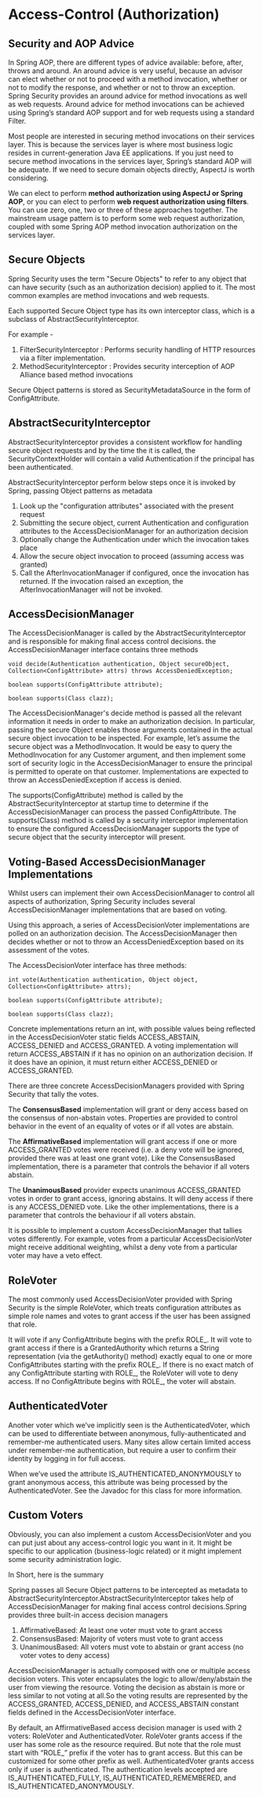 # Access-Control (Authorization)

## Security and AOP Advice

In Spring AOP, there are different types of advice available: before, after, throws and around. An around advice is very useful, because an advisor can elect whether or not to proceed with a method invocation, whether or not to modify the response, and whether or not to throw an exception. Spring Security provides an around advice for method invocations as well as web requests. Around advice for method invocations can be achieved using Spring’s standard AOP support and for web requests using a standard Filter.

Most people are interested in securing method invocations on their services layer. This is because the services layer is where most business logic resides in current-generation Java EE applications. If you just need to secure method invocations in the services layer, Spring’s standard AOP will be adequate. If we need to secure domain objects directly, AspectJ is worth considering.

We can elect to perform __method authorization using AspectJ or Spring AOP__, or you can elect to perform __web request authorization using filters__. You can use zero, one, two or three of these approaches together. The mainstream usage pattern is to perform some web request authorization, coupled with some Spring AOP method invocation authorization on the services layer.

## Secure Objects

Spring Security uses the term "Secure Objects" to refer to any object that can have security (such as an authorization decision) applied to it. The most common examples are method invocations and web requests.

Each supported Secure Object type has its own interceptor class, which is a subclass of AbstractSecurityInterceptor.

For example -

1.  FilterSecurityInterceptor : Performs security handling of HTTP resources via a filter implementation.
2.  MethodSecurityInterceptor : Provides security interception of AOP Alliance based method invocations

Secure Object patterns is stored as SecurityMetadataSource in the form of ConfigAttribute.

## AbstractSecurityInterceptor

AbstractSecurityInterceptor provides a consistent workflow for handling secure object requests and by the time the it is called, the SecurityContextHolder will contain a valid Authentication if the principal has been authenticated.

AbstractSecurityInterceptor perform below steps once it is invoked by Spring, passing Object patterns as metadata

1.  Look up the "configuration attributes" associated with the present request
2.  Submitting the secure object, current Authentication and configuration attributes to the AccessDecisionManager for an       authorization decision
3.  Optionally change the Authentication under which the invocation takes place
4.  Allow the secure object invocation to proceed (assuming access was granted)
5.  Call the AfterInvocationManager if configured, once the invocation has returned. If the invocation raised an exception,     the AfterInvocationManager will not be invoked.

## AccessDecisionManager

The AccessDecisionManager is called by the AbstractSecurityInterceptor and is responsible for making final access control decisions. the AccessDecisionManager interface contains three methods

    void decide(Authentication authentication, Object secureObject, Collection<ConfigAttribute> attrs) throws AccessDeniedException;

    boolean supports(ConfigAttribute attribute);

    boolean supports(Class clazz);

The AccessDecisionManager's decide method is passed all the relevant information it needs in order to make an authorization decision. In particular, passing the secure Object enables those arguments contained in the actual secure object invocation to be inspected. For example, let’s assume the secure object was a MethodInvocation. It would be easy to query the MethodInvocation for any Customer argument, and then implement some sort of security logic in the AccessDecisionManager to ensure the principal is permitted to operate on that customer. Implementations are expected to throw an AccessDeniedException if access is denied.

The supports(ConfigAttribute) method is called by the AbstractSecurityInterceptor at startup time to determine if the AccessDecisionManager can process the passed ConfigAttribute. The supports(Class) method is called by a security interceptor implementation to ensure the configured AccessDecisionManager supports the type of secure object that the security interceptor will present.

## Voting-Based AccessDecisionManager Implementations

Whilst users can implement their own AccessDecisionManager to control all aspects of authorization, Spring Security includes several AccessDecisionManager implementations that are based on voting.

Using this approach, a series of AccessDecisionVoter implementations are polled on an authorization decision. The AccessDecisionManager then decides whether or not to throw an AccessDeniedException based on its assessment of the votes.

The AccessDecisionVoter interface has three methods:

    int vote(Authentication authentication, Object object, Collection<ConfigAttribute> attrs);

    boolean supports(ConfigAttribute attribute);

    boolean supports(Class clazz);

Concrete implementations return an int, with possible values being reflected in the AccessDecisionVoter static fields ACCESS_ABSTAIN, ACCESS_DENIED and ACCESS_GRANTED. A voting implementation will return ACCESS_ABSTAIN if it has no opinion on an authorization decision. If it does have an opinion, it must return either ACCESS_DENIED or ACCESS_GRANTED.

There are three concrete AccessDecisionManagers provided with Spring Security that tally the votes. 

The __ConsensusBased__ implementation will grant or deny access based on the consensus of non-abstain votes. Properties are provided to control behavior in the event of an equality of votes or if all votes are abstain. 

The __AffirmativeBased__ implementation will grant access if one or more ACCESS_GRANTED votes were received (i.e. a deny vote will be ignored, provided there was at least one grant vote). Like the ConsensusBased implementation, there is a parameter that controls the behavior if all voters abstain. 

The __UnanimousBased__ provider expects unanimous ACCESS_GRANTED votes in order to grant access, ignoring abstains. It will deny access if there is any ACCESS_DENIED vote. Like the other implementations, there is a parameter that controls the behaviour if all voters abstain.

It is possible to implement a custom AccessDecisionManager that tallies votes differently. For example, votes from a particular AccessDecisionVoter might receive additional weighting, whilst a deny vote from a particular voter may have a veto effect.

## RoleVoter

The most commonly used AccessDecisionVoter provided with Spring Security is the simple RoleVoter, which treats configuration attributes as simple role names and votes to grant access if the user has been assigned that role.

It will vote if any ConfigAttribute begins with the prefix ROLE_. It will vote to grant access if there is a GrantedAuthority which returns a String representation (via the getAuthority() method) exactly equal to one or more ConfigAttributes starting with the prefix ROLE_. If there is no exact match of any ConfigAttribute starting with ROLE_, the RoleVoter will vote to deny access. If no ConfigAttribute begins with ROLE_, the voter will abstain.

## AuthenticatedVoter

Another voter which we’ve implicitly seen is the AuthenticatedVoter, which can be used to differentiate between anonymous, fully-authenticated and remember-me authenticated users. Many sites allow certain limited access under remember-me authentication, but require a user to confirm their identity by logging in for full access.

When we’ve used the attribute IS_AUTHENTICATED_ANONYMOUSLY to grant anonymous access, this attribute was being processed by the AuthenticatedVoter. See the Javadoc for this class for more information.

## Custom Voters

Obviously, you can also implement a custom AccessDecisionVoter and you can put just about any access-control logic you want in it. It might be specific to our application (business-logic related) or it might implement some security administration logic. 

In Short, here is the summary

Spring passes all Secure Object patterns to be intercepted as metadata to AbstractSecurityInterceptor.AbstractSecurityInterceptor takes help of AccessDecisionManager for making final access control decisions.Spring provides three built-in access decision managers

1.  AffirmativeBased: At least one voter must vote to grant access
2.  ConsensusBased: Majority of voters must vote to grant access
3.  UnanimousBased: All voters must vote to abstain or grant access (no voter votes to deny access)

AccessDecisionManager is actually composed with one or multiple access decision voters. This voter encapsulates the logic to allow/deny/abstain the user from viewing the resource. Voting the decision as abstain is more or less similar to not voting at all.So the voting results are represented by the ACCESS_GRANTED, ACCESS_DENIED, and ACCESS_ABSTAIN constant fields defined in the AccessDecisionVoter interface. 

By default, an AffirmativeBased access decision manager is used with 2 voters: RoleVoter and AuthenticatedVoter. RoleVoter grants access if the user has some role as the resource required. But note that the role must start with “ROLE_” prefix if the voter has to grant access. But this can be customized for some other prefix as well. AuthenticatedVoter grants access only if user is authenticated. The authentication levels accepted are IS_AUTHENTICATED_FULLY, IS_AUTHENTICATED_REMEMBERED, and IS_AUTHENTICATED_ANONYMOUSLY. 

